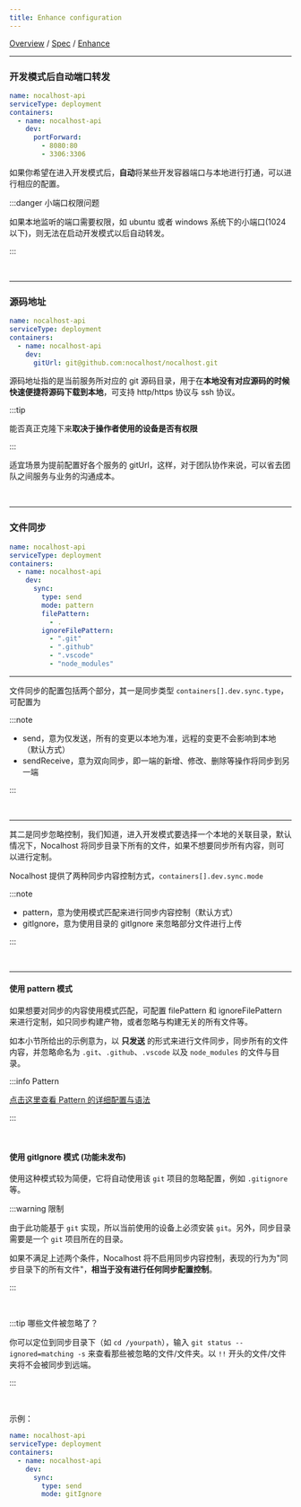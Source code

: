 ```yaml
---
title: Enhance configuration
---
```

[Overview](config.md) / [Spec](config-spec.md) / [Enhance](config-enhance.md)
******

### 开发模式后自动端口转发

```yaml
name: nocalhost-api
serviceType: deployment
containers:
  - name: nocalhost-api
    dev:
      portForward:
        - 8080:80
        - 3306:3306
```

如果你希望在进入开发模式后，**自动**将某些开发容器端口与本地进行打通，可以进行相应的配置。


:::danger 小端口权限问题

如果本地监听的端口需要权限，如 ubuntu 或者 windows 系统下的小端口(1024 以下)，则无法在启动开发模式以后自动转发。

:::

<br/>

******

### 源码地址

```yaml
name: nocalhost-api
serviceType: deployment
containers:
  - name: nocalhost-api
    dev:
      gitUrl: git@github.com:nocalhost/nocalhost.git
```

源码地址指的是当前服务所对应的 git 源码目录，用于在**本地没有对应源码的时候快速便捷将源码下载到本地**，可支持 http/https 协议与 ssh 协议。

:::tip

能否真正克隆下来**取决于操作者使用的设备是否有权限**

:::


适宜场景为提前配置好各个服务的 gitUrl，这样，对于团队协作来说，可以省去团队之间服务与业务的沟通成本。

<br/>

******

### 文件同步

```yaml
name: nocalhost-api
serviceType: deployment
containers:
  - name: nocalhost-api
    dev:
      sync:
        type: send
        mode: pattern
        filePattern:
          - .
        ignoreFilePattern:
          - ".git"
          - ".github"
          - ".vscode"
          - "node_modules"
```

******

文件同步的配置包括两个部分，其一是同步类型 `containers[].dev.sync.type`，可配置为

:::note

 - send，意为仅发送，所有的变更以本地为准，远程的变更不会影响到本地（默认方式）
 - sendReceive，意为双向同步，即一端的新增、修改、删除等操作将同步到另一端

:::

<br/>

******

其二是同步忽略控制，我们知道，进入开发模式要选择一个本地的关联目录，默认情况下，Nocalhost 将同步目录下所有的文件，如果不想要同步所有内容，则可以进行定制。

Nocalhost 提供了两种同步内容控制方式，`containers[].dev.sync.mode`

:::note

 - pattern，意为使用模式匹配来进行同步内容控制（默认方式）
 - gitIgnore，意为使用目录的 gitIgnore 来忽略部分文件进行上传

:::

<br/>

******



#### 使用 pattern 模式

如果想要对同步的内容使用模式匹配，可配置 filePattern 和 ignoreFilePattern 来进行定制，如只同步构建产物，或者忽略与构建无关的所有文件等。

如本小节所给出的示例意为，以 **只发送** 的形式来进行文件同步，同步所有的文件内容，并忽略命名为 `.git`、`.github`、`.vscode` 以及 `node_modules` 的文件与目录。

:::info Pattern

[点击这里查看 Pattern 的详细配置与语法](config-pattern.md)

:::

<br/>

#### 使用 gitIgnore 模式 (功能未发布)

使用这种模式较为简便，它将自动使用该 `git` 项目的忽略配置，例如 `.gitignore` 等。

:::warning 限制

由于此功能基于 `git` 实现，所以当前使用的设备上必须安装 `git`。另外，同步目录需要是一个 `git` 项目所在的目录。

如果不满足上述两个条件，Nocalhost 将不启用同步内容控制，表现的行为为"同步目录下的所有文件"，**相当于没有进行任何同步配置控制**。

:::

<br/>

:::tip 哪些文件被忽略了？

你可以定位到同步目录下（如 `cd /yourpath`），输入 `git status --ignored=matching -s` 来查看那些被忽略的文件/文件夹。以 `!!` 开头的文件/文件夹将不会被同步到远端。

:::

<br/>

示例：
```yaml
name: nocalhost-api
serviceType: deployment
containers:
  - name: nocalhost-api
    dev:
      sync:
        type: send
        mode: gitIgnore
```